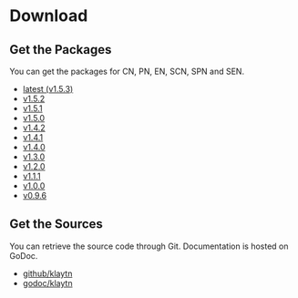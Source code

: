 # Download <a id="download"></a>

## Get the Packages <a id="get-the-packages"></a>
You can get the packages for CN, PN, EN, SCN, SPN and SEN.

- [latest (v1.5.3)](latest.md)
- [v1.5.2](v1.5.2.md)
- [v1.5.1](v1.5.1.md)
- [v1.5.0](v1.5.0.md)
- [v1.4.2](v1.4.2.md)
- [v1.4.1](v1.4.1.md)
- [v1.4.0](v1.4.0.md)
- [v1.3.0](v1.3.0.md)
- [v1.2.0](v1.2.0.md)
- [v1.1.1](v1.1.1.md)
- [v1.0.0](v1.0.0.md)
- [v0.9.6](v0.9.6.md)

## Get the Sources <a id="get-the-sources"></a>
You can retrieve the source code through Git. Documentation is hosted on GoDoc.

- [github/klaytn](https://github.com/klaytn/klaytn)
- [godoc/klaytn](https://godoc.org/github.com/klaytn/klaytn)


